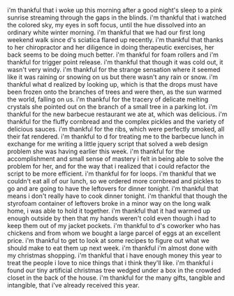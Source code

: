 i'm thankful that i woke up this morning after a good night's sleep to a pink sunrise streaming through the gaps in the blinds. i'm thankful that i watched the colored sky, my eyes in soft focus, until the hue dissolved into an ordinary white winter morning. i'm thankful that we had our first long weekend walk since d's sciatica flared up recently. i'm thankful that thanks to her chiropractor and her diligence in doing therapeutic exercises, her back seems to be doing much better. i'm thankful for foam rollers and i'm thankful for trigger point release. i'm thankful that though it was cold out, it wasn't very windy. i'm thankful for the strange sensation where it seemed like it was raining or snowing on us but there wasn't any rain or snow. i'm thankful what d realized by looking up, which is that the drops must have been frozen onto the branches of trees and were then, as the sun warmed the world, falling on us. i'm thankful for the tracery of delicate melting crystals she pointed out on the branch of a small tree in a parking lot. i'm thankful for the new barbecue restaurant we ate at, which was delicious. i'm thankful for the fluffy cornbread and the complex pickles and the variety of delicious sauces. i'm thankful for the ribs, which were perfectly smoked, all their fat rendered. i'm thankful to d for treating me to the barbecue lunch in exchange for me writing a little jquery script that solved a web design problem she was having earlier this week. i'm thankful for the accomplishment and small sense of mastery i felt in being able to solve the problem for her, and for the way that i realized that i could refactor the script to be more efficient. i'm thankful for for loops. i'm thankful that we couldn't eat all of our lunch, so we ordered more cornbread and pickles to go and are going to have the leftovers for dinner tonight. i'm thankful that means i don't really have to cook dinner tonight. i'm thankful that though the styrofoam container of leftovers broke in a minor way on the long walk home, i was able to hold it together. i'm thankful that it had warmed up enough outside by then that my hands weren't cold even though i had to keep them out of my jacket pockets. i'm thankful to d's coworker who has chickens and from whom we bought a large parcel of eggs at an excellent price. i'm thankful to get to look at some recipes to figure out what we should make to eat them up next week. i'm thankful i'm almost done with my christmas shopping. i'm thankful that i have enough money this year to treat the people i love to nice things that i think they'll like. i'm thankful i found our tiny artificial christmas tree wedged under a box in the crowded closet in the back of the house. i'm thankful for the many gifts, tangible and intangible, that i've already received this year.